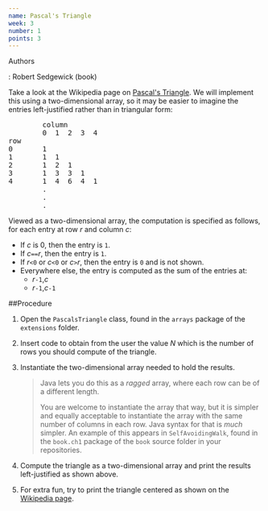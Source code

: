 ```yaml
---
name: Pascal's Triangle
week: 3
number: 1
points: 3
---
```


Authors

: Robert Sedgewick (book)

Take a look at the Wikipedia page on [Pascal\'s Triangle](http://en.wikipedia.org/wiki/Pascal%27s_triangle).  We will implement this using
a two-dimensional array, so it may be easier to imagine the entries left-justified rather than
in triangular form:

<PRE>
        column
        0  1  2  3  4
row
0       1
1       1  1
2       1  2  1
3       1  3  3  1
4       1  4  6  4  1
        .
        .
        .
</PRE>

Viewed as a two-dimensional array, the computation is specified
as follows, for each entry at row *r* and column *c*:

* If *c* is 0, then the entry is `1`.
* If *c*`==`*r*, then the entry is `1`.
* If *r*`<0` or *c*`<0` or *c*`>`*r*, then the entry is `0` and is not shown.
* Everywhere else, the entry is computed as the sum of the entries at:
	* *r*`-1`,*c*
	* *r*`-1`,*c*`-1`

##Procedure

1. Open the `PascalsTriangle` class, found in the
`arrays` package of the `extensions` folder.

2. Insert code to obtain from the user the value *N* which is the number of
rows you should compute of the triangle.

3. Instantiate the two-dimensional array needed to hold the results.

	>Java lets you do this as a *ragged* array, where each row can be of
	>a different length.  
	>
	>You are welcome to instantiate the array that way, but
	>it is simpler and equally acceptable to instantiate the array with the same 
	>number of columns in each row.  Java syntax for that is *much* simpler.
	>An example of this appears in `SelfAvoidingWalk`,
	>found in the
	>`book.ch1` package of the `book` source folder
	>in your repositories.

4. Compute the triangle as a two-dimensional array and print the results 
left-justified as shown above.

5. For extra fun, try to print the triangle centered as shown on
the [Wikipedia page](http://en.wikipedia.org/wiki/Pascal%27s_triangle).
